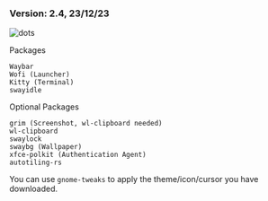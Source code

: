### Version: 2.4, 23/12/23
![dots](https://raw.githubusercontent.com/XandrCopyrighted/XandrCopyrighted/main/pictures%20for%20repos%2C%20i%20guess/dots.jpg)

Packages

    Waybar
    Wofi (Launcher)
    Kitty (Terminal)
    swayidle

Optional Packages

    grim (Screenshot, wl-clipboard needed)
    wl-clipboard
    swaylock
    swaybg (Wallpaper)
    xfce-polkit (Authentication Agent)
    autotiling-rs

You can use `gnome-tweaks` to apply the theme/icon/cursor you have downloaded.